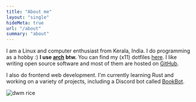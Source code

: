 ```yaml
---
title: "About me"
layout: "single"
hideMeta: true
url: "/about"
summary: "about"
---
```


I am a Linux and computer enthusiast from Kerala, India. I do programming as a hobby :) **I use [arch](https://archlinux.org) btw.**
You can find my (x11) dotfiles [here](https://github.com/rv178/.dotfiles).
I like writing open source software and most of them are hosted on [GitHub](https://github.com/rv178).

I also do frontend web development. I'm currently learning Rust and working on a variety of projects,
including a Discord bot called [BookBot](https://github.com/rv178/bookbot).

![dwm rice](https://i.redd.it/fxfkhld0kga81.png)
